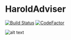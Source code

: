 # HaroldAdviser

[![Build Status](https://travis-ci.org/PieselBois/HaroldAdviser.svg?branch=master)](https://travis-ci.org/PieselBois/HaroldAdviser)
[![CodeFactor](https://www.codefactor.io/repository/github/pieselbois/haroldadviser/badge)](https://www.codefactor.io/repository/github/pieselbois/haroldadviser)

![alt text](https://static.independent.co.uk/s3fs-public/styles/article_small/public/thumbnails/image/2017/07/11/11/harold-0.jpg)
